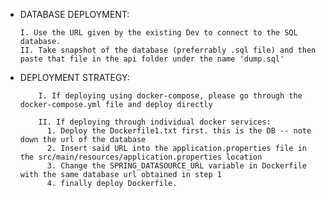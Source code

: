 - DATABASE DEPLOYMENT:

      I. Use the URL given by the existing Dev to connect to the SQL database.
      II. Take snapshot of the database (preferrably .sql file) and then paste that file in the api folder under the name 'dump.sql'


- DEPLOYMENT STRATEGY:

          I. If deploying using docker-compose, please go through the docker-compose.yml file and deploy directly

          II. If deploying through individual docker services:
            1. Deploy the Dockerfile1.txt first. this is the DB -- note down the url of the database
            2. Insert said URL into the application.properties file in the src/main/resources/application.properties location
            3. Change the SPRING_DATASOURCE_URL variable in Dockerfile with the same database url obtained in step 1
            4. finally deploy Dockerfile.

